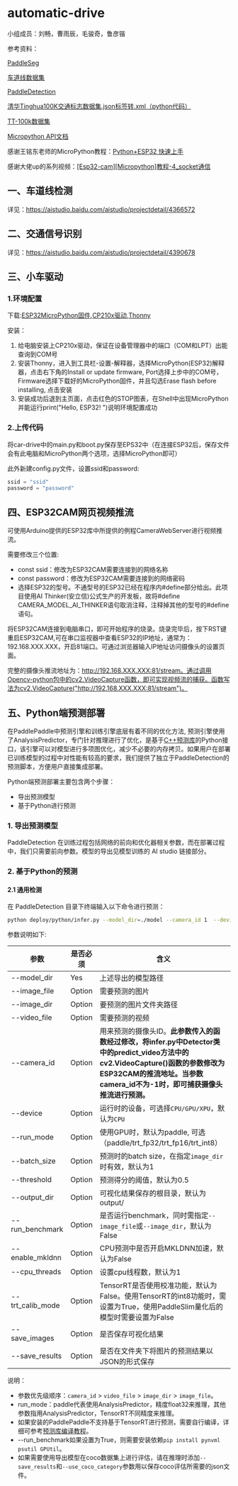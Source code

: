 # automatic-drive
小组成员：刘畅，曹雨辰，毛骏奇，鲁彦锴

参考资料：

[PaddleSeg](https://github.com/PaddlePaddle/PaddleSeg)

[车道线数据集](https://www.kaggle.com/datasets/thomasfermi/lane-detection-for-carla-driving-simulator)

[PaddleDetection](https://github.com/PaddlePaddle/PaddleDetection)

[清华Tinghua100K交通标志数据集.json标签转.xml（python代码）](https://blog.csdn.net/ning_yi/article/details/107541561)

[TT-100k数据集](https://cg.cs.tsinghua.edu.cn/traffic-sign/)

[Micropython API文档](http://docs.micropython.org/en/latest/)

感谢王铭东老师的MicroPython教程：[Python+ESP32 快速上手](https://www.bilibili.com/video/BV1G34y1E7tE)

感谢大佬up的系列视频：[[Esp32-cam][Micropython]教程-4_socket通信](https://www.bilibili.com/video/BV11F411p7BG?spm_id_from=333.337.search-card.all.click&vd_source=66737e91b0eb7b66f76ada0b474cffe8)

## 一、车道线检测

详见：https://aistudio.baidu.com/aistudio/projectdetail/4366572

## 二、交通信号识别

详见：https://aistudio.baidu.com/aistudio/projectdetail/4390678

## 三、小车驱动
### 1.环境配置

下载:[ESP32MicroPython固件](https://micropython.org/download/esp32/),[CP210x驱动](https://www.silabs.com/developers/usb-to-uart-bridge-vcp-drivers?tab=downloads),[Thonny](https://thonny.org/)

安装：

1. 给电脑安装上CP210x驱动，保证在设备管理器中的端口（COM和LPT）出能查询到COM号
2. 安装Thonny，进入到工具栏-设置-解释器，选择MicroPython(ESP32)解释器，点击右下角的Install or update firmware, Port选择上步中的COM号，Firmware选择下载好的MicroPython固件，并且勾选Erase flash before installing, 点击安装
3. 安装成功后退到主页面，点击红色的STOP图表，在Shell中出现MicroPython并能运行print("Hello, ESP32! ")说明环境配置成功

### 2.上传代码

将car-drive中的main.py和boot.py保存至EPS32中（在连接ESP32后，保存文件会有此电脑和MicroPython两个选项，选择MicroPython即可）

此外新建config.py文件，设置ssid和password:

```python
ssid = "ssid"
password = "password"
```

## 四、ESP32CAM网页视频推流

可使用Arduino提供的ESP32库中所提供的例程CameraWebServer进行视频推流。

需要修改三个位置:

- const ssid：修改为ESP32CAM需要连接到的网络名称
- const password：修改为ESP32CAM需要连接到的网络密码
- 选择ESP32的型号。不通型号的ESP32已经在程序内#define部分给出。此项目使用AI Thinker(安立信)公式生产的开发板，故将#define CAMERA_MODEL_AI_THINKER语句取消注释，注释掉其他的型号的#define语句。

将ESP32CAM连接到电脑串口，即可开始程序的烧录。烧录完毕后，按下RST键重启ESP32CAM,可在串口监视器中查看ESP32的IP地址，通常为：192.168.XXX.XXX，开启81端口。可通过浏览器输入IP地址访问摄像头的设置页面。

完整的摄像头推流地址为：http://192.168.XXX.XXX:81/stream。通过调用Opencv-python包中的cv2.VideoCapture函数，即可实现视频流的捕获。函数写法为cv2.VideoCapture("http://192.168.XXX.XXX:81/stream")。

## 五、Python端预测部署

在PaddlePaddle中预测引擎和训练引擎底层有着不同的优化方法, 预测引擎使用了AnalysisPredictor，专门针对推理进行了优化，是基于[C++预测库](https://www.paddlepaddle.org.cn/documentation/docs/zh/advanced_guide/inference_deployment/inference/native_infer.html)的Python接口，该引擎可以对模型进行多项图优化，减少不必要的内存拷贝。如果用户在部署已训练模型的过程中对性能有较高的要求，我们提供了独立于PaddleDetection的预测脚本，方便用户直接集成部署。


Python端预测部署主要包含两个步骤：
- 导出预测模型
- 基于Python进行预测

### 1. 导出预测模型

PaddleDetection 在训练过程包括网络的前向和优化器相关参数，而在部署过程中，我们只需要前向参数。模型的导出见模型训练的 AI studio 链接部分。


### 2. 基于Python的预测

#### 2.1 通用检测
在 PaddleDetection 目录下终端输入以下命令进行预测：
```bash
python deploy/python/infer.py --model_dir=./model --camera_id 1  --device=GPU 
```


参数说明如下:

| 参数 | 是否必须| 含义                                                                                          |
|-------|-------|---------------------------------------------------------------------------------------------|
| --model_dir | Yes| 上述导出的模型路径                                                                                   |
| --image_file | Option | 需要预测的图片                                                                                     |
| --image_dir  | Option | 要预测的图片文件夹路径                                                                                 |
| --video_file | Option | 需要预测的视频                                                                                     |
| --camera_id | Option | 用来预测的摄像头ID。**此参数传入的函数经过修改，将infer.py中Detector类中的predict_video方法中的cv2.VideoCapture()函数的参数修改为ESP32CAM的推流地址。当参数camera_id不为-1时，即可捕获摄像头推流进行预测。** |
| --device | Option | 运行时的设备，可选择`CPU/GPU/XPU`，默认为`CPU`                                                            |
| --run_mode | Option | 使用GPU时，默认为paddle, 可选（paddle/trt_fp32/trt_fp16/trt_int8）                                     |
| --batch_size | Option | 预测时的batch size，在指定`image_dir`时有效，默认为1                                                       |
| --threshold | Option| 预测得分的阈值，默认为0.5                                                                              |
| --output_dir | Option| 可视化结果保存的根目录，默认为output/                                                                      |
| --run_benchmark | Option| 是否运行benchmark，同时需指定`--image_file`或`--image_dir`，默认为False                                    |
| --enable_mkldnn | Option | CPU预测中是否开启MKLDNN加速，默认为False                                                                 |
| --cpu_threads | Option| 设置cpu线程数，默认为1                                                                               |
| --trt_calib_mode | Option| TensorRT是否使用校准功能，默认为False。使用TensorRT的int8功能时，需设置为True，使用PaddleSlim量化后的模型时需要设置为False         |
| --save_images | Option| 是否保存可视化结果                                                                                   |
| --save_results | Option| 是否在文件夹下将图片的预测结果以JSON的形式保存                                                                   |


说明：

- 参数优先级顺序：`camera_id` > `video_file` > `image_dir` > `image_file`。
- run_mode：paddle代表使用AnalysisPredictor，精度float32来推理，其他参数指用AnalysisPredictor，TensorRT不同精度来推理。
- 如果安装的PaddlePaddle不支持基于TensorRT进行预测，需要自行编译，详细可参考[预测库编译教程](https://paddleinference.paddlepaddle.org.cn/user_guides/source_compile.html)。
- --run_benchmark如果设置为True，则需要安装依赖`pip install pynvml psutil GPUtil`。
- 如果需要使用导出模型在coco数据集上进行评估，请在推理时添加`--save_results`和`--use_coco_category`参数用以保存coco评估所需要的json文件。

